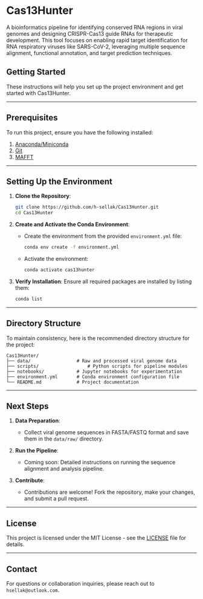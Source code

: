# Cas13Hunter

A bioinformatics pipeline for identifying conserved RNA regions in viral genomes and designing CRISPR-Cas13 guide RNAs for therapeutic development. This tool focuses on enabling rapid target identification for RNA respiratory viruses like SARS-CoV-2, leveraging multiple sequence alignment, functional annotation, and target prediction techniques.

## Getting Started

These instructions will help you set up the project environment and get started with Cas13Hunter.

---

## Prerequisites

To run this project, ensure you have the following installed:

1. [Anaconda/Miniconda](https://docs.conda.io/en/latest/miniconda.html)
2. [Git](https://git-scm.com/)
3. [MAFFT](https://mafft.cbrc.jp/alignment/software/)

---

## Setting Up the Environment

1. **Clone the Repository**:
   ```bash
   git clone https://github.com/h-sellak/Cas13Hunter.git
   cd Cas13Hunter
   ```

2. **Create and Activate the Conda Environment**:
   - Create the environment from the provided `environment.yml` file:
     ```bash
     conda env create -f environment.yml
     ```
   - Activate the environment:
     ```bash
     conda activate cas13hunter
     ```

3. **Verify Installation**:
   Ensure all required packages are installed by listing them:
   ```bash
   conda list
   ```

---

## Directory Structure

To maintain consistency, here is the recommended directory structure for the project:

```
Cas13Hunter/
├── data/                 # Raw and processed viral genome data
├── scripts/                  # Python scripts for pipeline modules
├── notebooks/            # Jupyter notebooks for experimentation
├── environment.yml       # Conda environment configuration file
└── README.md             # Project documentation
```

---

## Next Steps

1. **Data Preparation**:
   - Collect viral genome sequences in FASTA/FASTQ format and save them in the `data/raw/` directory.

2. **Run the Pipeline**:
   - Coming soon: Detailed instructions on running the sequence alignment and analysis pipeline.

3. **Contribute**:
   - Contributions are welcome! Fork the repository, make your changes, and submit a pull request.

---

## License

This project is licensed under the MIT License - see the [LICENSE](LICENSE) file for details.

---

## Contact

For questions or collaboration inquiries, please reach out to `hsellak@outlook.com`.
